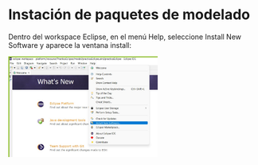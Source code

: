 # Instación de paquetes de modelado

Dentro del workspace Eclipse, en el menú Help, seleccione Install New Software y aparece la ventana install:

<img src="1.jpg" alt="imagen1" width="300px">